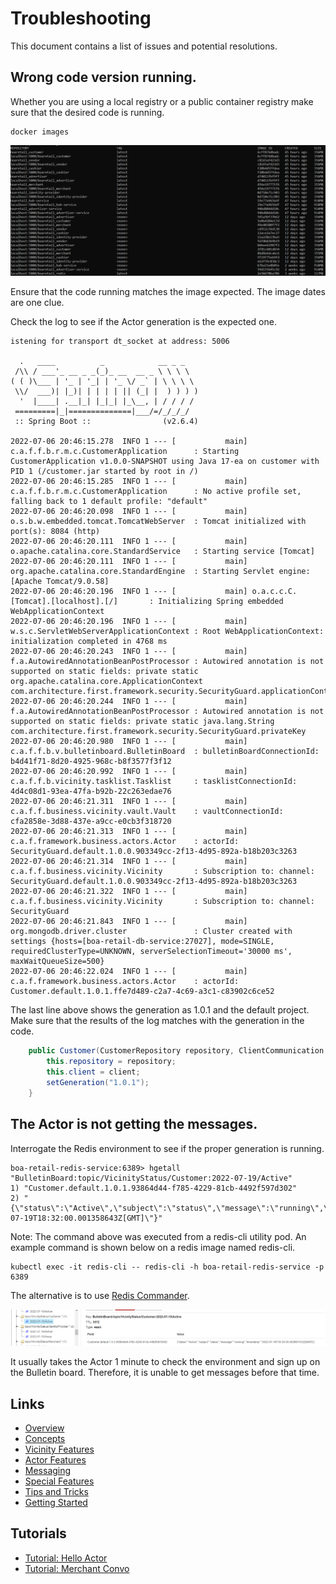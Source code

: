 # Troubleshooting

This document contains a list of issues and potential resolutions.

## Wrong code version running.

Whether you are using a local registry or a public container registry make sure that the desired code is running.

```shell
docker images
```

![](images/Troubleshooting/Troubleshooting-Docker-Images.png)

Ensure that the code running matches the image expected.
The image dates are one clue.

Check the log to see if the Actor generation is the expected one.

```shell
istening for transport dt_socket at address: 5006

  .   ____          _            __ _ _
 /\\ / ___'_ __ _ _(_)_ __  __ _ \ \ \ \
( ( )\___ | '_ | '_| | '_ \/ _` | \ \ \ \
 \\/  ___)| |_)| | | | | || (_| |  ) ) ) )
  '  |____| .__|_| |_|_| |_\__, | / / / /
 =========|_|==============|___/=/_/_/_/
 :: Spring Boot ::                (v2.6.4)

2022-07-06 20:46:15.278  INFO 1 --- [           main] c.a.f.f.b.r.m.c.CustomerApplication      : Starting CustomerApplication v1.0.0-SNAPSHOT using Java 17-ea on customer with PID 1 (/customer.jar started by root in /)
2022-07-06 20:46:15.285  INFO 1 --- [           main] c.a.f.f.b.r.m.c.CustomerApplication      : No active profile set, falling back to 1 default profile: "default"
2022-07-06 20:46:20.098  INFO 1 --- [           main] o.s.b.w.embedded.tomcat.TomcatWebServer  : Tomcat initialized with port(s): 8084 (http)
2022-07-06 20:46:20.111  INFO 1 --- [           main] o.apache.catalina.core.StandardService   : Starting service [Tomcat]
2022-07-06 20:46:20.111  INFO 1 --- [           main] org.apache.catalina.core.StandardEngine  : Starting Servlet engine: [Apache Tomcat/9.0.58]
2022-07-06 20:46:20.196  INFO 1 --- [           main] o.a.c.c.C.[Tomcat].[localhost].[/]       : Initializing Spring embedded WebApplicationContext
2022-07-06 20:46:20.196  INFO 1 --- [           main] w.s.c.ServletWebServerApplicationContext : Root WebApplicationContext: initialization completed in 4768 ms
2022-07-06 20:46:20.243  INFO 1 --- [           main] f.a.AutowiredAnnotationBeanPostProcessor : Autowired annotation is not supported on static fields: private static org.apache.catalina.core.ApplicationContext com.architecture.first.framework.security.SecurityGuard.applicationContext
2022-07-06 20:46:20.244  INFO 1 --- [           main] f.a.AutowiredAnnotationBeanPostProcessor : Autowired annotation is not supported on static fields: private static java.lang.String com.architecture.first.framework.security.SecurityGuard.privateKey
2022-07-06 20:46:20.980  INFO 1 --- [           main] c.a.f.f.b.v.bulletinboard.BulletinBoard  : bulletinBoardConnectionId: b4d41f71-8d20-4925-968c-b8f3577f3f12
2022-07-06 20:46:20.992  INFO 1 --- [           main] c.a.f.f.b.vicinity.tasklist.Tasklist     : tasklistConnectionId: 4d4c08d1-93ea-47fa-b92b-22c263edae76
2022-07-06 20:46:21.311  INFO 1 --- [           main] c.a.f.f.business.vicinity.vault.Vault    : vaultConnectionId: cfa2858e-3d88-437e-a9cc-e0cb3f318720
2022-07-06 20:46:21.313  INFO 1 --- [           main] c.a.f.framework.business.actors.Actor    : actorId: SecurityGuard.default.1.0.0.903349cc-2f13-4d95-892a-b18b203c3263
2022-07-06 20:46:21.314  INFO 1 --- [           main] c.a.f.f.business.vicinity.Vicinity       : Subscription to: channel: SecurityGuard.default.1.0.0.903349cc-2f13-4d95-892a-b18b203c3263
2022-07-06 20:46:21.322  INFO 1 --- [           main] c.a.f.f.business.vicinity.Vicinity       : Subscription to: channel: SecurityGuard
2022-07-06 20:46:21.843  INFO 1 --- [           main] org.mongodb.driver.cluster               : Cluster created with settings {hosts=[boa-retail-db-service:27027], mode=SINGLE, requiredClusterType=UNKNOWN, serverSelectionTimeout='30000 ms', maxWaitQueueSize=500}
2022-07-06 20:46:22.024  INFO 1 --- [           main] c.a.f.framework.business.actors.Actor    : actorId: Customer.default.1.0.1.ffe7d489-c2a7-4c69-a3c1-c83902c6ce52

```

The last line above shows the generation as 1.0.1 and the default project. 
Make sure that the results of the log matches with the generation in the code.

```java
    public Customer(CustomerRepository repository, ClientCommunication client) {
        this.repository = repository;
        this.client = client;
        setGeneration("1.0.1");
    }
```

## The Actor is not getting the messages.

Interrogate the Redis environment to see if the proper generation is running.

```shell
boa-retail-redis-service:6389> hgetall "BulletinBoard:topic/VicinityStatus/Customer:2022-07-19/Active"
1) "Customer.default.1.0.1.93864d44-f785-4229-81cb-4492f597d302"
2) "{\"status\":\"Active\",\"subject\":\"status\",\"message\":\"running\",\"timestamp\":\"2022-07-19T18:32:00.001358643Z[GMT]\"}"
```

Note: The command above was executed from a redis-cli utility pod.
An example command is shown below on a redis image named redis-cli.

```shell
kubectl exec -it redis-cli -- redis-cli -h boa-retail-redis-service -p 6389
```

The alternative is to use [Redis Commander](Tips-and-Tricks.md#install-redis-commander).

![](images/Troubleshooting/Troubleshooting-Actor-Availability.png)

It usually takes the Actor 1 minute to check the environment and sign up on the Bulletin board.
Therefore, it is unable to get messages before that time.

## Links
- [Overview](Overview.md 'Overview')
- [Concepts](Concepts.md)
- [Vicinity Features](Vicinity-Features.md 'Vicinity Features')
- [Actor Features](Actor-Features.md)
- [Messaging](Messaging.md)
- [Special Features](Special-Features.md)
- [Tips and Tricks](Tips-and-Tricks.md)
- [Getting Started](../../README.md)

## Tutorials
- [Tutorial: Hello Actor](Tutorials-Hello-Actor.md)
- [Tutorial: Merchant Convo](Tutorials-Merchant-Convo.md)